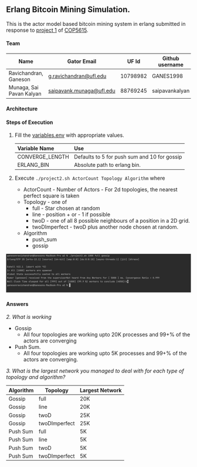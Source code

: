 ## Erlang Bitcoin Mining Simulation.

This is the actor model based bitcoin mining system in erlang submitted in response
to [project 1](https://ufl.instructure.com/courses/467300/assignments/5383669)
of [COP5615](https://ufl.instructure.com/courses/467300).

#### Team

| Name                     | Gator Email             | UF Id     | Github username |
|--------------------------|-------------------------|-----------|-----------------|
| Ravichandran, Ganeson    | g.ravichandran@ufl.edu  | 10798982 | GANES1998       |
| Munaga, Sai Pavan Kalyan | saipavank.munaga@ufl.edu | 88769245 | saipavankalyan  |

#### Architecture

#### Steps of Execution

1. Fill the [variables.env](../../variables.env) with appropriate values.

   | Variable Name         | Use                                                                                       |
   |-----------------------|-------------------------------------------------------------------------------------------|
   | CONVERGE_LENGTH       | Defaults to 5 for push sum and 10 for gossip                                              |
   | ERLANG_BIN            | Absolute path to erlang bin.                                                              |

2. Execute ```./project2.sh ActorCount Topology Algorithm``` where
      * ActorCount - Number of Actors - For 2d topologies, the nearest perfect square is taken
      * Topology - one of 
        * full - Star chosen at random
        * line - position + or - 1 if possible
        * twoD - one of all 8 possible neighbours of a position in a 2D grid.
        * twoDImperfect - twoD plus another node chosen at random.
      * Algorithm
        * push_sum
        * gossip


![img.png](../../sameple_io.png)

#### Answers

*2. What is working*

- Gossip
  - All four topologies are working upto 20K processes and 99+% of the actors are converging
- Push Sum.
  - All four topologies are working upto 5K processes and 99+% of the actors are converging.

*3. What is the largest network you managed to deal with for each type of topology and algorithm?*

| Algorithm | Topology      | Largest Network |
|-----------|---------------|-----------------|
| Gossip    | full          | 20K             |
| Gossip    | line          | 20K             |
| Gossip    | twoD          | 25K             |
| Gossip    | twoDImperfect | 25K             |
| Push Sum  | full          | 5K              |
| Push Sum  | line          | 5K              |
| Push Sum  | twoD          | 5K              |
| Push Sum  | twoDImperfect | 5K              |





